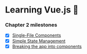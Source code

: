 # Learning Vue.js :tada:

### Chapter 2 milestones

- [x] [Single-File Components](src/app/MyComponent.vue)
- [x] [Simple State Management](src/app/store.js)
- [x] [Breaking the app into components](src/app/App.vue)
